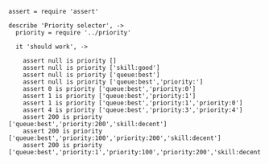     assert = require 'assert'

    describe 'Priority selector', ->
      priority = require '../priority'

      it 'should work', ->

        assert null is priority []
        assert null is priority ['skill:good']
        assert null is priority ['queue:best']
        assert null is priority ['queue:best','priority:']
        assert 0 is priority ['queue:best','priority:0']
        assert 1 is priority ['queue:best','priority:1']
        assert 1 is priority ['queue:best','priority:1','priority:0']
        assert 4 is priority ['queue:best','priority:3','priority:4']
        assert 200 is priority ['queue:best','priority:200','skill:decent']
        assert 200 is priority ['queue:best','priority:100','priority:200','skill:decent']
        assert 200 is priority ['queue:best','priority:1','priority:100','priority:200','skill:decent']
